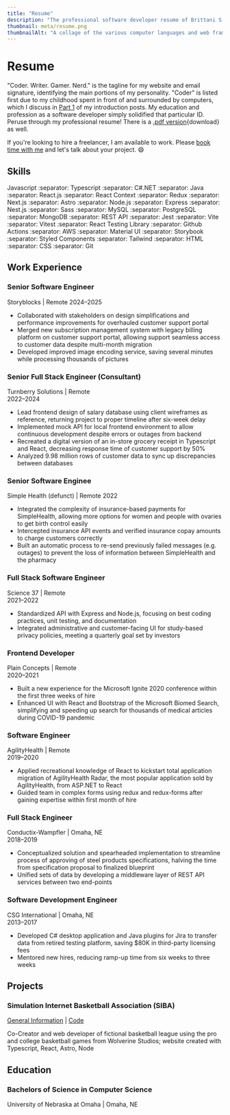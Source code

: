 ```yaml
---
title: "Resume"
description: "The professional software developer resume of Brittani S Avery, detailing her 10+ years experience with a wide variety of languages."
thumbnail: meta/resume.png
thumbnailAlt: "A collage of the various computer languages and web frameworks Brittani has used as well as companies where Brittani worked throughout her software developer career."
---
```


# Resume

"Coder. Writer. Gamer. Nerd." is the tagline for my website and email signature, identifying the main portions of my personality. "Coder" is listed first due to my childhood spent in front of and surrounded by computers, which I discuss in [Part 1](/post/intro-of-me-the-coder) of my introduction posts. My education and profession as a software developer simply solidified that particular ID. Peruse through my professional resume! There is a [.pdf version](/brittani-s-avery-resume.pdf){download} as well.

If you're looking to hire a freelancer, I am available to work. Please [book time with me](https://app.simplymeet.me/brittanisavery/project-consultation) and let's talk about your project. :smile:

## Skills

Javascript :separator: Typescript :separator: C#.NET :separator: Java :separator: React.js :separator: React Context :separator: Redux :separator: Next.js :separator: Astro :separator: Node.js :separator: Express :separator:
Nest.js :separator: Sass :separator: MySQL :separator: PostgreSQL :separator: MongoDB :separator: REST API :separator: Jest :separator: Vite :separator: Vitest :separator: React Testing Library :separator:
Github Actions :separator: AWS :separator: Material UI :separator: Storybook :separator: Styled Components :separator: Tailwind :separator: HTML :separator: CSS :separator: Git

## Work Experience

### Senior Software Engineer

Storyblocks | Remote
2024–2025

- Collaborated with stakeholders on design simplifications and performance improvements for overhauled customer support portal
- Merged new subscription management system with legacy billing platform on customer support portal, allowing support seamless access to customer data despite multi-month migration
- Developed improved image encoding service, saving several minutes while processing thousands of pictures

### Senior Full Stack Engineer (Consultant)

Turnberry Solutions | Remote  
2022–2024

- Lead frontend design of salary database using client wireframes as reference, returning project to proper timeline after six-week delay
- Implemented mock API for local frontend environment to allow continuous development despite errors or outages from backend
- Recreated a digital version of an in-store grocery receipt in Typescript and React, decreasing response time of customer support by 50%
- Analyzed 9.98 million rows of customer data to sync up discrepancies between databases

### Senior Software Enginee

Simple Health (defunct) | Remote
2022

- Integrated the complexity of insurance-based payments for SimpleHealth, allowing more options for women and people with ovaries to get birth control easily
- Intercepted insurance API events and verified insurance copay amounts to charge customers correctly
- Built an automatic process to re-send previously failed messages (e.g. outages) to prevent the loss of information between SimpleHealth and the pharmacy

### Full Stack Software Engineer

Science 37 | Remote  
2021–2022

- Standardized API with Express and Node.js, focusing on best coding practices, unit testing, and documentation
- Integrated administrative and customer-facing UI for study-based privacy policies, meeting a quarterly goal set by investors

### Frontend Developer

Plain Concepts | Remote  
2020–2021

- Built a new experience for the Microsoft Ignite 2020 conference within the first three weeks of hire
- Enhanced UI with React and Bootstrap of the Microsoft Biomed Search, simplifying and speeding up search for thousands of medical articles during COVID-19 pandemic

### Software Engineer

AgilityHealth | Remote  
2019–2020

- Applied recreational knowledge of React to kickstart total application migration of AgilityHealth Radar, the most popular application sold by AgilityHealth, from ASP.NET to React
- Guided team in complex forms using redux and redux-forms after gaining expertise within first month of hire

### Full Stack Engineer

Conductix-Wampfler | Omaha, NE  
2018–2019

- Conceptualized solution and spearheaded implementation to streamline process of approving of steel products specifications, halving the time from specification proposal to finalized blueprint
- Unified sets of data by developing a middleware layer of REST API services between two end-points

### Software Development Engineer

CSG International | Omaha, NE  
2013–2017

- Developed C# desktop application and Java plugins for Jira to transfer data from retired testing platform, saving \$80K in third-party licensing fees
- Mentored new hires, reducing ramp-up time from six weeks to three weeks

## Projects

### Simulation Internet Basketball Association (SIBA)

[General Information](/code/siba) | [Code](https://github.com/brittaniSavery/siba-league-site-v2)

Co-Creator and web developer of fictional basketball league using the pro and college basketball games from Wolverine Studios; website created with Typescript, React, Astro, Node

## Education

### Bachelors of Science in Computer Science

University of Nebraska at Omaha | Omaha, NE
